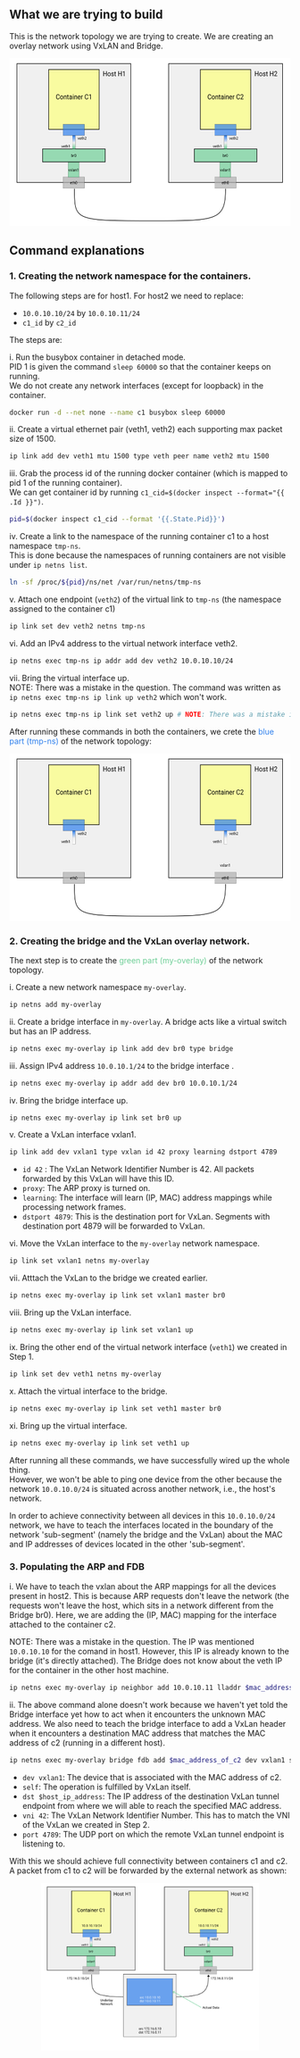 ## What we are trying to build

This is the network topology we are trying to create. We are creating an overlay network using VxLAN and Bridge.

<p align="center">
  <img src="../../images/topology.svg" alt-text="Network Topology for VxLan" height="300"/>
</p>

## Command explanations

### 1. Creating the network namespace for the containers.

The following steps are for host1. For host2 we need to replace:
- `10.0.10.10/24` by `10.0.10.11/24`
- `c1_id` by `c2_id`

The steps are:

i. Run the busybox container in detached mode.<br/>
PID 1 is given the command `sleep 60000` so that the  container keeps on running.<br/>
We do not create any network interfaces (except for loopback) in the container.
```sh
docker run -d --net none --name c1 busybox sleep 60000
```

ii.  Create a virtual ethernet pair (veth1, veth2) each supporting max packet size of 1500.
```sh
ip link add dev veth1 mtu 1500 type veth peer name veth2 mtu 1500
```

iii. Grab the process id of the running docker container (which is mapped to pid 1 of the running container).<br/>
We can get container id by running `c1_cid=$(docker inspect --format="{{ .Id }}")`.
```sh
pid=$(docker inspect c1_cid --format '{{.State.Pid}}')
```

iv. Create a link to the namespace of the running container c1 to a host namespace `tmp-ns`.<br/>
This is done because the namespaces of running containers are not visible under `ip netns list`.
```sh
ln -sf /proc/${pid}/ns/net /var/run/netns/tmp-ns
```

v. Attach one endpoint (`veth2`) of the virtual link to `tmp-ns` (the namespace assigned to the container c1)
```sh
ip link set dev veth2 netns tmp-ns
```

vi. Add an IPv4 address to the virtual network interface veth2.
```sh
ip netns exec tmp-ns ip addr add dev veth2 10.0.10.10/24
```

vii. Bring the virtual interface up.<br/>
NOTE: There was a mistake in the question. The command was written as `ip netns exec tmp-ns ip link up veth2` which won't work.

```sh
ip netns exec tmp-ns ip link set veth2 up # NOTE: There was a mistake in the question.
```

After running these commands in both the containers, we crete the <span style="color:#2F80ED">blue part (tmp-ns)</span> of the network topology:

<p align="center">
  <img src="../../images/step1.svg" alt-text="Network Topology at the end of Step 1" height="300"/>
</p>


### 2. Creating the bridge and the VxLan overlay network.

The next step is to create the <span style="color:#6FCF97">green part (my-overlay)</span> of the network topology.

i. Create a new network namespace `my-overlay`.
```sh
ip netns add my-overlay
```

ii. Create a bridge interface in `my-overlay`. A bridge acts like a virtual switch but has an IP address.
```sh
ip netns exec my-overlay ip link add dev br0 type bridge
```

iii. Assign IPv4 address `10.0.10.1/24` to the bridge interface .
```sh
ip netns exec my-overlay ip addr add dev br0 10.0.10.1/24
```

iv. Bring the bridge interface up.
```sh
ip netns exec my-overlay ip link set br0 up
```

v. Create a VxLan interface vxlan1.
```sh
ip link add dev vxlan1 type vxlan id 42 proxy learning dstport 4789
```

- `id 42` : The VxLan Network Identifier Number is 42. All packets forwarded by this VxLan will have this ID.
- `proxy`: The ARP proxy is turned on.
- `learning`: The interface will learn (IP, MAC) address mappings while processing network frames.
- `dstport 4879`: This is the destination port for VxLan. Segments with destination port 4879 will be forwarded to VxLan.

vi. Move the VxLan interface to the `my-overlay` network namespace.
```sh
ip link set vxlan1 netns my-overlay
```

vii. Atttach the VxLan to the bridge we created earlier.
```sh
ip netns exec my-overlay ip link set vxlan1 master br0
```

viii. Bring up the VxLan interface.
```sh
ip netns exec my-overlay ip link set vxlan1 up
```

ix. Bring the other end of the virtual network interface (`veth1`) we created in Step 1.
```sh
ip link set dev veth1 netns my-overlay
```

x. Attach the virtual interface to the bridge.
```sh
ip netns exec my-overlay ip link set veth1 master br0
```

xi. Bring up the virtual interface.
```sh
ip netns exec my-overlay ip link set veth1 up
```

After running all these commands, we have successfully wired up the whole thing.<br/>
However, we won't be able to ping one device from the other because the network `10.0.10.0/24` is situated across another network, i.e., the host's network.

In order to achieve connectivity between all devices in this `10.0.10.0/24` network, we have to teach the interfaces located in the boundary of the network 'sub-segment' (namely the bridge and the VxLan) about the MAC and IP addresses of devices located in the other 'sub-segment'.

### 3. Populating the ARP and FDB

i. We have to teach the vxlan about the ARP mappings for all the devices present in host2. This is because ARP requests don't leave the network (the requests won't leave the host, which sits in a network different from the Bridge br0). Here, we are adding the (IP, MAC) mapping for the interface attached to the container c2.

NOTE: There was a mistake in the question. The IP was mentioned `10.0.10.10` for the comand in host1. However, this IP is already known to the bridge (it's directly attached). The Bridge does not know about the veth IP for the container in the other host machine.
```sh
ip netns exec my-overlay ip neighbor add 10.0.10.11 lladdr $mac_address_of_c2 dev vxlan1
```

ii. The above command alone doesn't work because we haven't yet told the Bridge interface yet how to act when it encounters the unknown MAC address. We also need to teach the bridge interface to add a VxLan header when it encounters a destination MAC address that matches the MAC address of c2 (running in a different host).


```sh
ip netns exec my-overlay bridge fdb add $mac_address_of_c2 dev vxlan1 self dst $host_ip_address vni 42 port 4789
```

- `dev vxlan1`: The device that is associated with the MAC address of c2.
- `self`: The operation is fulfilled by VxLan itself.
- `dst $host_ip_address`: The IP address of the destination VxLan tunnel endpoint from where we will able to reach the specified MAC address.
- `vni 42`: The VxLan Network Identifier Number. This has to match the VNI of the VxLan we created in Step 2.
- `port 4789`: The UDP port on which the remote VxLan tunnel endpoint is listening to.

With this we should achieve full connectivity between containers c1 and c2.<br/>
A packet from c1 to c2 will be forwarded by the external network as shown:

<p align="center">
  <img src="../../images/packet.svg" alt-text="Packet from c1 to c2" height="300"/>
</p>
